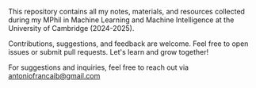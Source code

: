 This repository contains all my notes, materials, and resources collected during my MPhil in Machine Learning and Machine Intelligence at the University of Cambridge (2024-2025). 

Contributions, suggestions, and feedback are welcome. Feel free to open issues or submit pull requests. Let's learn and grow together!

For suggestions and inquiries, feel free to reach out via antoniofrancaib@gmail.com

